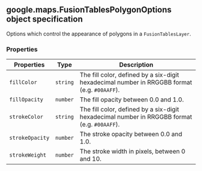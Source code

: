 <h2 id="FusionTablesPolygonOptions">
google.maps.FusionTablesPolygonOptions
object specification
</h2><p>Options which control the appearance of polygons in a <code>FusionTablesLayer</code>.</p><h3 id="devsite_header_185">Properties</h3><table summary="object FusionTablesPolygonOptions - Properties" width="100%">
<thead>
<tr><th>Properties</th>
<th>Type</th>
<th>Description</th>
</tr></thead>
<tbody>
<tr>
<td><code>fillColor</code></td>
<td><code>string</code></td>
<td>The fill color, defined by a six-digit hexadecimal number in RRGGBB format (e.g. <code>#00AAFF</code>).</td>
</tr>
<tr>
<td><code>fillOpacity</code></td>
<td><code>number</code></td>
<td>The fill opacity between 0.0 and 1.0.</td>
</tr>
<tr>
<td><code>strokeColor</code></td>
<td><code>string</code></td>
<td>The fill color, defined by a six-digit hexadecimal number in RRGGBB format (e.g. <code>#00AAFF</code>).</td>
</tr>
<tr>
<td><code>strokeOpacity</code></td>
<td><code>number</code></td>
<td>The stroke opacity between 0.0 and 1.0.</td>
</tr>
<tr>
<td><code>strokeWeight</code></td>
<td><code>number</code></td>
<td>The stroke width in pixels, between 0 and 10.</td>
</tr>
</tbody>
</table>